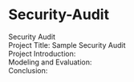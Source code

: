 # Security-Audit
Security Audit <br/>
Project Title: Sample Security Audit <br/>
Project Introduction: <br/>
Modeling and Evaluation: <br/> 
Conclusion: <br/> 

